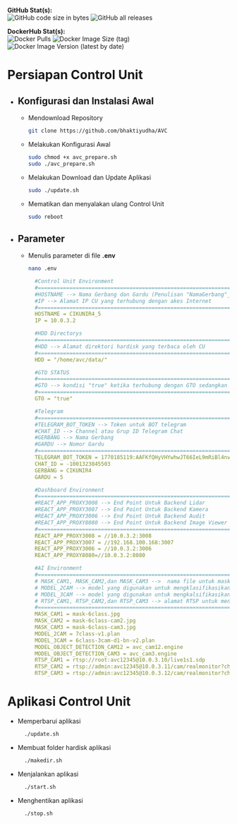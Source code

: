 **GitHub Stat(s):**  
![GitHub code size in bytes](https://img.shields.io/github/languages/code-size/bhaktiyudha/AVC?logo=github) ![GitHub all releases](https://img.shields.io/github/downloads/bhaktiyudha/AVC/total?logo=github)

**DockerHub Stat(s):**  
![Docker Pulls](https://img.shields.io/docker/pulls/yudhabhakti/avc-ai?logo=docker) ![Docker Image Size (tag)](https://img.shields.io/docker/image-size/yudhabhakti/avc-ai/latest?logo=docker) ![Docker Image Version (latest by date)](https://img.shields.io/docker/v/yudhabhakti/avc-ai?logo=docker&sort=date)

# Persiapan Control Unit
- ## Konfigurasi dan Instalasi Awal
  - Mendownload Repository
    ```bash
    git clone https://github.com/bhaktiyudha/AVC
    ```
  - Melakukan Konfigurasi Awal
    ```bash
    sudo chmod +x avc_prepare.sh
    sudo ./avc_prepare.sh
    ```
  - Melakukan Download dan Update Aplikasi
    ```bash
    sudo ./update.sh
    ```
  - Mematikan dan menyalakan ulang Control Unit
    ```bash
    sudo reboot
    ```
- ## Parameter
  - Menulis parameter di file **.env**
    ```bash
    nano .env
    ```
    ```yaml
      #Control Unit Environment
      #================================================================
      #HOSTNAME --> Nama Gerbang dan Gardu (Penulisan "NamaGerbang"_"NomorGardu")
      #IP --> Alamat IP CU yang terhubung dengan akes Internet
      #================================================================
      HOSTNAME = CIKUNIR4_5
      IP = 10.0.3.2

      #HDD Directorys
      #================================================================
      #HDD --> Alamat direktori hardisk yang terbaca oleh CU
      #================================================================
      HDD = "/home/avc/data/"

      #GTO STATUS
      #================================================================
      #GTO --> kondisi "true" ketika terhubung dengan GTO sedangkan "false" tidak terhubung dengan GTO
      #================================================================
      GTO = "true"

      #Telegram
      #================================================================
      #TELEGRAM_BOT_TOKEN --> Token untuk BOT telegram
      #CHAT_ID --> Channel atau Grup ID Telegram Chat
      #GERBANG --> Nama Gerbang
      #GARDU --> Nomor Gardu
      #================================================================
      TELEGRAM_BOT_TOKEN = 1770185119:AAFKfQHyVHYwhwJT66IeL9mRiBl4nvW0UxQ
      CHAT_ID = -1001323845503
      GERBANG = CIKUNIR4
      GARDU = 5

      #Dashboard Environment
      #================================================================
      #REACT_APP_PROXY3008 --> End Point Untuk Backend Lidar
      #REACT_APP_PROXY3007 --> End Point Untuk Backend Kamera
      #REACT_APP_PROXY3006 --> End Point Untuk Backend Audit
      #REACT_APP_PROXY8080 --> End Point Untuk Backend Image Viewer
      #================================================================
      REACT_APP_PROXY3008 = //10.0.3.2:3008
      REACT_APP_PROXY3007 = //192.168.100.168:3007
      REACT_APP_PROXY3006 = //10.0.3.2:3006
      REACT_APP_PROXY8080=//10.0.3.2:8080

      #AI Environment
      #================================================================
      # MASK_CAM1, MASK_CAM2,dan MASK_CAM3 -->  nama file untuk masking gambar camera 1,2,dan 3
      # MODEL_2CAM --> model yang digunakan untuk mengklasifikasikan golongan kendaraan berdasarkan kamera 1 dan 2
      # MODEL_3CAM --> model yang digunakan untuk mengkalsifikasikan golongan kendaraan 4 dan 5 berdasarkan kamera 3
      # RTSP_CAM1, RTSP_CAM2,dan RTSP_CAM3 --> alamat RTSP untuk mengakses kamera 1,2,dan 3
      #================================================================
      MASK_CAM1 = mask-6class.jpg
      MASK_CAM2 = mask-6class-cam2.jpg
      MASK_CAM3 = mask-6class-cam3.jpg
      MODEL_2CAM = 7class-v1.plan
      MODEL_3CAM = 6class-3cam-d1-bn-v2.plan
      MODEL_OBJECT_DETECTION_CAM12 = avc_cam12.engine
      MODEL_OBJECT_DETECTION_CAM3 = avc_cam3.engine
      RTSP_CAM1 = rtsp://root:avc12345@10.0.3.10/live1s1.sdp
      RTSP_CAM2 = rtsp://admin:avc12345@10.0.3.11/cam/realmonitor?channel=1&subtype=0
      RTSP_CAM3 = rtsp://admin:avc12345@10.0.3.12/cam/realmonitor?channel=1&subtype=0
    ```
# Aplikasi Control Unit
- Memperbarui aplikasi
  ```bash
    ./update.sh
  ```
- Membuat folder hardisk aplikasi
  ```bash
    ./makedir.sh
  ```
- Menjalankan aplikasi
  ```bash
    ./start.sh
  ```
- Menghentikan aplikasi
  ```bash
    ./stop.sh
  ```
